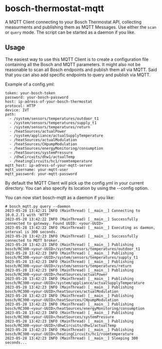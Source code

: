 # bosch-thermostat-mqtt

A MQTT Client connecting to your Bosch Thermostat API, collecting measurments and publishing them as MQTT Messages. Use either the `scan` or `query` mode. The script can be started as a daemon if you like.

## Usage

The easiest way to use this MQTT Client is to create a configuration file containing all the Bosch and MQTT parameters. It might also not be reasonable to scan all Bosch endpoints and publish them all via MQTT. Said that you can also add specific endpoints to query and publish via MQTT.

Example of a config.yml:
```
token: your-bosch-token
password: your-bosch-password
host: ip-adress-of-your-bosch-thermostat
protocol: HTTP
device: IVT
path:
  - /system/sensors/temperatures/outdoor_t1
  - /system/sensors/temperatures/supply_t1
  - /system/sensors/temperatures/return
  - /heatSources/actualPower
  - /system/appliance/actualSupplyTemperature
  - /heatSources/actualModulation
  - /heatSources/CHpumpModulation
  - /heatSources/energyMonitoring/consumption
  - /heatSources/systemPressure
  - /dhwCircuits/dhw1/actualTemp
  - /heatingCircuits/hc1/roomtemperature
mqtt_host: ip-adress-of-your-mqtt-server
mqtt_username: your-mqtt-user
mqtt_password: your-mqtt-password
```

By default the MQTT Client will pick up the config.yml in your current directory. You can also specify its location by using the --config option.

You can now start bosch-mqtt as a daemon if you like:

```
# bosch_mqtt.py query --daemon
2023-05-28 13:42:21 INFO (MainThread) [__main__] Connecting to 10.0.2.71 with 'HTTP'
2023-05-28 13:42:22 INFO (MainThread) [__main__] Successfully connected to gateway. Found UUID: <your-UUID>
2023-05-28 13:42:22 INFO (MainThread) [__main__] Executing as daemon, interval is 300 seconds.
2023-05-28 13:42:23 INFO (MainThread) [__main__] Successfully connected to MQTT broker.
2023-05-28 13:42:23 INFO (MainThread) [__main__] Publishing bosch/RC300-<your-UUID>/system/sensors/temperatures/outdoor_t1
2023-05-28 13:42:23 INFO (MainThread) [__main__] Publishing bosch/RC300-<your-UUID>/system/sensors/temperatures/supply_t1
2023-05-28 13:42:23 INFO (MainThread) [__main__] Publishing bosch/RC300-<your-UUID>/system/sensors/temperatures/return
2023-05-28 13:42:23 INFO (MainThread) [__main__] Publishing bosch/RC300-<your-UUID>/heatSources/actualPower
2023-05-28 13:42:23 INFO (MainThread) [__main__] Publishing bosch/RC300-<your-UUID>/system/appliance/actualSupplyTemperature
2023-05-28 13:42:23 INFO (MainThread) [__main__] Publishing bosch/RC300-<your-UUID>/heatSources/actualModulation
2023-05-28 13:42:23 INFO (MainThread) [__main__] Publishing bosch/RC300-<your-UUID>/heatSources/CHpumpModulation
2023-05-28 13:42:23 INFO (MainThread) [__main__] Publishing bosch/RC300-<your-UUID>/heatSources/energyMonitoring/consumption
2023-05-28 13:42:23 INFO (MainThread) [__main__] Publishing bosch/RC300-<your-UUID>/heatSources/systemPressure
2023-05-28 13:42:23 INFO (MainThread) [__main__] Publishing bosch/RC300-<your-UUID>/dhwCircuits/dhw1/actualTemp
2023-05-28 13:42:23 INFO (MainThread) [__main__] Publishing bosch/RC300-<your-UUID>/heatingCircuits/hc1/roomtemperature
2023-05-28 13:42:23 INFO (MainThread) [__main__] Sleeping 300 seconds...
```
